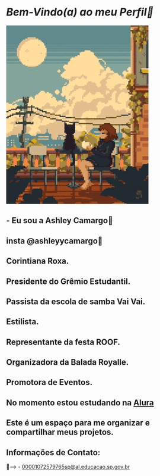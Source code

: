 # ***Bem-Vindo(a) ao meu Perfil💖*** 
![](https://github.com/Ashleyycamargo/Ashleyycamargo/blob/main/Lofi.gif)
## **- Eu sou a Ashley Camargo💖** 

## insta @ashleyycamargo💋
## Corintiana Roxa.
## Presidente do Grêmio Estudantil.
## Passista da escola de samba Vai Vai.
## Estilista.
## Representante da festa ROOF.
## Organizadora da Balada Royalle. 
## Promotora de Eventos.
## No momento estou estudando na [Alura](https://www.alura.com.br/)
## Este é um espaço para me organizar e compartilhar meus projetos.

## Informações de Contato:
📧--> - 00001072579765sp@al.educacao.sp.gov.br

